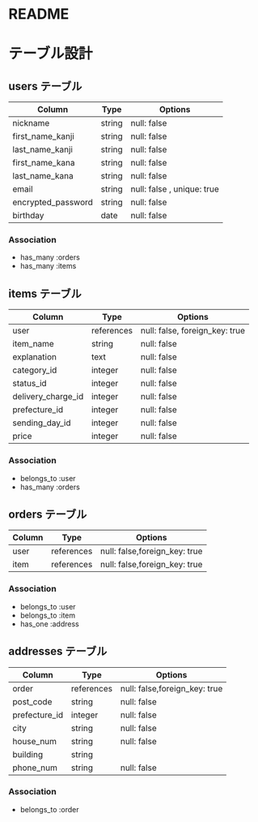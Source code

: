 # README
# テーブル設計

## users テーブル

| Column             | Type   | Options                    |
| ------------------ | ------ | -------------------------- |
| nickname           | string | null: false                |
| first_name_kanji   | string | null: false                |
| last_name_kanji    | string | null: false                |
| first_name_kana    | string | null: false                |
| last_name_kana     | string | null: false                |
| email              | string | null: false , unique: true |
| encrypted_password | string | null: false                |
| birthday           | date   | null: false                |

### Association

- has_many :orders
- has_many :items

## items テーブル

| Column             | Type             | Options                        |
| ------------------ | ---------------- | ------------------------------ |
| user               | references       | null: false, foreign_key: true |
| item_name          | string           | null: false                    |
| explanation        | text             | null: false                    |
| category_id        | integer          | null: false                    |
| status_id          | integer          | null: false                    |
| delivery_charge_id | integer          | null: false                    |
| prefecture_id      | integer          | null: false                    |
| sending_day_id     | integer          | null: false                    |
| price              | integer          | null: false                    |

### Association

- belongs_to :user
- has_many :orders

## orders テーブル

| Column  | Type       | Options                       |
| ------  | ---------- | ----------------------------- |
| user    | references | null: false,foreign_key: true |
| item    | references | null: false,foreign_key: true |

### Association

- belongs_to :user
- belongs_to :item
- has_one :address

## addresses テーブル

| Column        | Type       | Options           |
| ------------- | ---------- | ----------------- |
| order         | references | null: false,foreign_key: true |
| post_code     | string     | null: false       |
| prefecture_id | integer    | null: false       |
| city          | string     | null: false       |
| house_num     | string     | null: false       |
| building      | string     |                   |
| phone_num     | string     | null: false       |

### Association

- belongs_to :order
